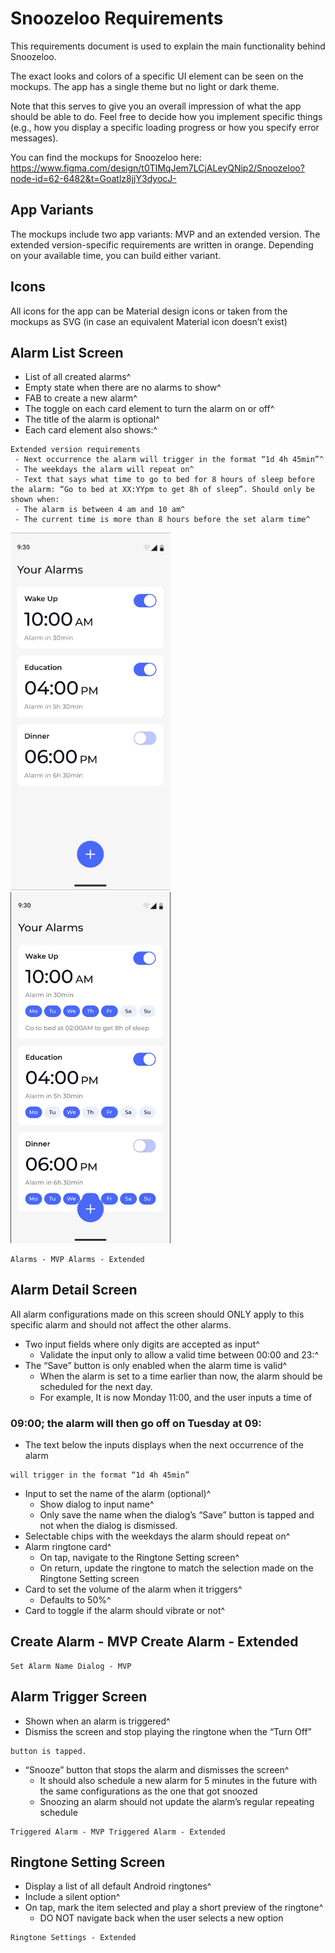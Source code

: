 # Snoozeloo Requirements

This requirements document is used to explain the main functionality behind
Snoozeloo.

The exact looks and colors of a specific UI element can be seen on the
mockups. The app has a single theme but no light or dark theme.

Note that this serves to give you an overall impression of what the app
should be able to do. Feel free to decide how you implement specific things
(e.g., how you display a specific loading progress or how you specify error
messages).

You can find the mockups for Snoozeloo here: https://www.figma.com/design/t0TlMqJem7LCjALeyQNip2/Snoozeloo?node-id=62-6482&t=Goatlz8jjY3dyocJ-

## App Variants

The mockups include two app variants: MVP and an extended version. The
extended version-specific requirements are written in orange. Depending on
your available time, you can build either variant.

## Icons

All icons for the app can be Material design icons or taken from the mockups
as SVG (in case an equivalent Material icon doesnʼt exist)

## Alarm List Screen

- List of all created alarms^
- Empty state when there are no alarms to show^
- FAB to create a new alarm^
- The toggle on each card element to turn the alarm on or off^
- The title of the alarm is optional^
- Each card element also shows:^

```
Extended version requirements
 - Next occurrence the alarm will trigger in the format “1d 4h 45min”^
 - The weekdays the alarm will repeat on^
 - Text that says what time to go to bed for 8 hours of sleep before the alarm: “Go to bed at XX:YYpm to get 8h of sleep”. Should only be shown when:
 - The alarm is between 4 am and 10 am^
 - The current time is more than 8 hours before the set alarm time^
```
<img src="mocks/alarms_list_simple.png" alt="Your Alarms Simple" width="256"> <img src="mocks/alarms_list_adv.png" alt="Your Alarms Advanced" width="256">

```
Alarms - MVP Alarms - Extended
```

## Alarm Detail Screen

All alarm configurations made on this screen should ONLY apply to this
specific alarm and should not affect the other alarms.

- Two input fields where only digits are accepted as input^
  - Validate the input only to allow a valid time between 00:00 and 23:^
- The “Save” button is only enabled when the alarm time is valid^
  - When the alarm is set to a time earlier than now, the alarm should be
    scheduled for the next day.
  - For example, It is now Monday 11:00, and the user inputs a time of

### 09:00; the alarm will then go off on Tuesday at 09:

- The text below the inputs displays when the next occurrence of the alarm

```
will trigger in the format “1d 4h 45min”
```

- Input to set the name of the alarm (optional)^
  - Show dialog to input name^
  - Only save the name when the dialog’s “Save” button is tapped and not
    when the dialog is dismissed.
- Selectable chips with the weekdays the alarm should repeat on^
- Alarm ringtone card^
  - On tap, navigate to the Ringtone Setting screen^
  - On return, update the ringtone to match the selection made on the
    Ringtone Setting screen
- Card to set the volume of the alarm when it triggers^
  - Defaults to 50%^
- Card to toggle if the alarm should vibrate or not^

## Create Alarm - MVP Create Alarm - Extended

```
Set Alarm Name Dialog - MVP
```

## Alarm Trigger Screen

- Shown when an alarm is triggered^
- Dismiss the screen and stop playing the ringtone when the “Turn Off”

```
button is tapped.
```

- “Snooze” button that stops the alarm and dismisses the screen^
  - It should also schedule a new alarm for 5 minutes in the future with the
    same configurations as the one that got snoozed
  - Snoozing an alarm should not update the alarm’s regular repeating
    schedule

```
Triggered Alarm - MVP Triggered Alarm - Extended
```

## Ringtone Setting Screen

- Display a list of all default Android ringtones^
- Include a silent option^
- On tap, mark the item selected and play a short preview of the ringtone^
  - DO NOT navigate back when the user selects a new option

```
Ringtone Settings - Extended
```
